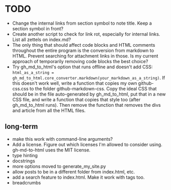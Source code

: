 # TODO

* Change the internal links from section symbol to note title. Keep a section symbol in front?
* Create another script to check for link rot, especially for internal links. List all zettels on index.md?
* The only thing that should affect code blocks and HTML comments throughout the entire program is the conversion from markdown to HTML. Prevent searching for attachment links in those. Is my current approach of temporarily removing code blocks the best choice?
* Try gh_md_to_html's option that runs offline and doesn't add CSS: `html_as_a_string = gh_md_to_html.core_converter.markdown(your_markdown_as_a_string)`. If this doesn't work well, write a function that copies my own github-css.css to the folder github-markdown-css. Copy the ideal CSS that should be in the file auto-generated by gh_md_to_html, put that in a new CSS file, and write a function that copies that style too (after gh_md_to_html runs). Then remove the function that removes the divs and article from all the HTML files.

## long-term
* make this work with command-line arguments?
* Add a license. Figure out which licenses I'm allowed to consider using. gh-md-to-html uses the MIT license.
* type hinting
* docstrings
* more options moved to generate_my_site.py
* allow posts to be in a different folder from index.html, etc.
* add a search feature to index.html. Make it work with tags too.
* breadcrumbs
